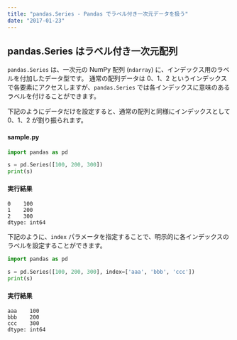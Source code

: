 ```yaml
---
title: "pandas.Series - Pandas でラベル付き一次元データを扱う"
date: "2017-01-23"
---
```


pandas.Series はラベル付き一次元配列
----

`pandas.Series` は、一次元の NumPy 配列 (`ndarray`) に、インデックス用のラベルを付加したデータ型です。
通常の配列データは 0、1、2 というインデックスで各要素にアクセスしますが、`pandas.Series` では各インデックスに意味のあるラベルを付けることができます。

下記のようにデータだけを設定すると、通常の配列と同様にインデックスとして 0、1、2 が割り振られます。

#### sample.py

~~~ python
import pandas as pd

s = pd.Series([100, 200, 300])
print(s)
~~~

#### 実行結果

~~~
0    100
1    200
2    300
dtype: int64
~~~

下記のように、`index` パラメータを指定することで、明示的に各インデックスのラベルを設定することができます。

~~~python
import pandas as pd

s = pd.Series([100, 200, 300], index=['aaa', 'bbb', 'ccc'])
print(s)
~~~

#### 実行結果

~~~
aaa    100
bbb    200
ccc    300
dtype: int64
~~~

